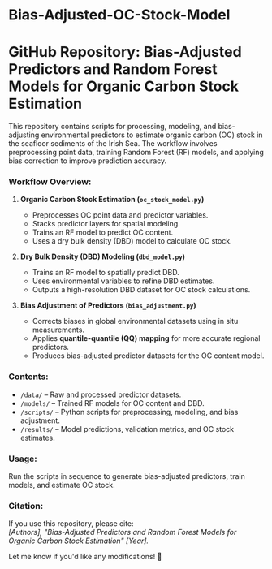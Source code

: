 # Bias-Adjusted-OC-Stock-Model

# **GitHub Repository: Bias-Adjusted Predictors and Random Forest Models for Organic Carbon Stock Estimation**  

This repository contains scripts for processing, modeling, and bias-adjusting environmental predictors to estimate organic carbon (OC) stock in the seafloor sediments of the Irish Sea. The workflow involves preprocessing point data, training Random Forest (RF) models, and applying bias correction to improve prediction accuracy.  

### **Workflow Overview:**  
1. **Organic Carbon Stock Estimation (`oc_stock_model.py`)**  
   - Preprocesses OC point data and predictor variables.  
   - Stacks predictor layers for spatial modeling.  
   - Trains an RF model to predict OC content.  
   - Uses a dry bulk density (DBD) model to calculate OC stock.  

2. **Dry Bulk Density (DBD) Modeling (`dbd_model.py`)**  
   - Trains an RF model to spatially predict DBD.  
   - Uses environmental variables to refine DBD estimates.  
   - Outputs a high-resolution DBD dataset for OC stock calculations.  

3. **Bias Adjustment of Predictors (`bias_adjustment.py`)**  
   - Corrects biases in global environmental datasets using in situ measurements.  
   - Applies **quantile-quantile (QQ) mapping** for more accurate regional predictors.  
   - Produces bias-adjusted predictor datasets for the OC content model.  

### **Contents:**  
- `/data/` – Raw and processed predictor datasets.  
- `/models/` – Trained RF models for OC content and DBD.  
- `/scripts/` – Python scripts for preprocessing, modeling, and bias adjustment.  
- `/results/` – Model predictions, validation metrics, and OC stock estimates.  

### **Usage:**  
Run the scripts in sequence to generate bias-adjusted predictors, train models, and estimate OC stock.  

### **Citation:**  
If you use this repository, please cite:  
_[Authors], "Bias-Adjusted Predictors and Random Forest Models for Organic Carbon Stock Estimation" [Year]._  

Let me know if you'd like any modifications! 🚀
